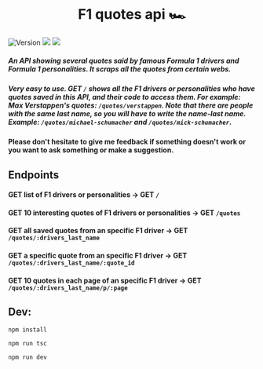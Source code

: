 <h1 align="center">F1 quotes api 🏎</h1>

<p>
<img alt="Version" src="https://img.shields.io/badge/version-0.6.9-green.svg"/>
<img src="https://img.shields.io/badge/npm-%3E%3D8.5.0-blue.svg"/>
<img src="https://img.shields.io/badge/node-%3E%3D16.14.2-blue.svg"/>
</p>
  

##### An API showing several quotes said by famous Formula 1 drivers and Formula 1 personalities. It scraps all the quotes from certain webs.

##### Very easy to use. GET ```/``` shows all the F1 drivers or personalities who have quotes saved in this API, and their code to access them. For example: Max Verstappen's quotes: ```/quotes/verstappen```. Note that there are people with the same last name, so you will have to write the name-last name. Example: `/quotes/michael-schumacher` and `/quotes/mick-schumacher`.

#### Please don't hesitate to give me feedback if something doesn't work or you want to ask something or make a suggestion.  

## Endpoints

#### GET list of F1 drivers or personalities **->** GET ```/```

#### GET 10 interesting quotes of F1 drivers or personalities **->** GET ```/quotes```

#### GET all saved quotes from an specific F1 driver **->** GET ```/quotes/:drivers_last_name```

#### GET a specific quote from an specific F1 driver **->** GET ```/quotes/:drivers_last_name/:quote_id```

#### GET 10 quotes in each page of an specific F1 driver **->** GET ```/quotes/:drivers_last_name/p/:page```
  

## Dev:

```npm install```

```npm run tsc```

```npm run dev```
